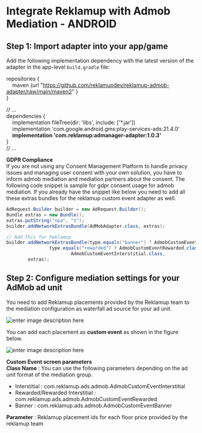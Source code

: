 
# Integrate Reklamup with Admob Mediation - ANDROID

## Step 1: Import adapter into your app/game
Add the following implementation dependency with the latest version of the adapter in the app-level  `build.gradle`  file:

repositories {<br /> 
&nbsp;&nbsp;&nbsp;&nbsp;maven {url "https://github.com/reklamupdev/reklamup-admob-adapter/raw/main/maven2" }<br />
}  
  
// ...<br />
dependencies {<br />
&nbsp;&nbsp;&nbsp;&nbsp;implementation fileTree(dir:  'libs', include:  ['*.jar'])<br />
&nbsp;&nbsp;&nbsp;&nbsp;implementation 'com.google.android.gms:play-services-ads:21.4.0'<br />
&nbsp;&nbsp;&nbsp;&nbsp;**implementation 'com.reklamup:admanager-adapter:1.0.3'**<br /> 
}<br />
// ...

**GDPR Compliance**<br />
If you are not using any Consent Management Platform to handle privacy issues and managing user consent with your own solution, you have to inform admob mediation and mediation partners about the consent. The following code snippet is sample for gdpr consent usage for admob mediation. If you already have the snippet like below you need to add all these extras bundles for the reklamup custom event adapter as well.
        
```java
AdRequest.Builder builder = new AdRequest.Builder();
Bundle extras = new Bundle();
extras.putString("npa", "1");
builder.addNetworkExtrasBundle(AdMobAdapter.class, extras);

// Add this for Reklamup
builder.addNetworkExtrasBundle(type.equals("banner") ? AdmobCustomEventBanner.class :
                type.equals("rewarded") ? AdmobCustomEventRewarded.class :
                        AdmobCustomEventInterstitial.class,
        extras);

```
## Step 2: Configure mediation settings for your AdMob ad unit
You need to add Reklamup placements provided by the Reklamup team to the mediation configuration as waterfall ad source for your ad unit.

![enter image description here](https://github.com/reklamuprepo/reklamup-admob-adapter/raw/main/assets/waterfall_ad_source.png)

You can add each placement as **custom event**  as shown in the figure below.

![enter image description here](https://github.com/reklamuprepo/reklamup-admob-adapter/raw/main/assets/custom_event.png)

**Custom Event screen parameters**<br />
**Class Name** : You can use the following parameters depending on the ad unit format of the mediation group.

* Interstitial : com.reklamup.ads.admob.AdmobCustomEventInterstitial
* Rewarded/Rewarded Interstitial : com.reklamup.ads.admob.AdmobCustomEventRewarded
* Banner : com.reklamup.ads.admob.AdmobCustomEventBanner

**Parameter** : Reklamup placement ids for each floor price provided by the reklamup team
